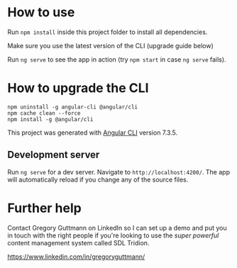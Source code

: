 # How to use

Run `npm install` inside this project folder to install all dependencies.

Make sure you use the latest version of the CLI (upgrade guide below)

Run `ng serve` to see the app in action (try `npm start` in case `ng serve` fails).


# How to upgrade the CLI

```
npm uninstall -g angular-cli @angular/cli
npm cache clean --force
npm install -g @angular/cli
```

This project was generated with [Angular CLI](https://github.com/angular/angular-cli) version 7.3.5.

## Development server

Run `ng serve` for a dev server. Navigate to `http://localhost:4200/`. The app will automatically reload if you change any of the source files.

# Further help

Contact Gregory Guttmann on LinkedIn so I can set up a demo and put you in touch with the right people if you're looking to use the *super powerful* content management system called SDL Tridion.

https://www.linkedin.com/in/gregoryguttmann/
